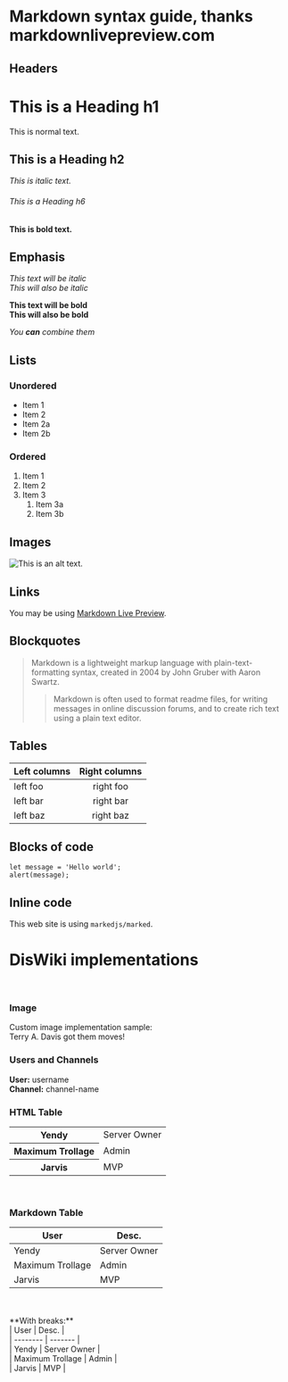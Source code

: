 # Markdown syntax guide, thanks markdownlivepreview.com

## Headers

# This is a Heading h1
This is normal text.
## This is a Heading h2
*This is italic text.*
###### This is a Heading h6
**This is bold text.**

## Emphasis

*This text will be italic*  
_This will also be italic_

**This text will be bold**  
__This will also be bold__

_You **can** combine them_

## Lists

### Unordered

* Item 1
* Item 2
* Item 2a
* Item 2b

### Ordered

1. Item 1
2. Item 2
3. Item 3
    1. Item 3a
    2. Item 3b

## Images

![This is an alt text.](https://raw.githubusercontent.com/diswiki/resources/main/assets/loading.gif "This is a native markdown sample image.")

## Links

You may be using [Markdown Live Preview](https://markdownlivepreview.com/).

## Blockquotes

> Markdown is a lightweight markup language with plain-text-formatting syntax, created in 2004 by John Gruber with Aaron Swartz.
>
>> Markdown is often used to format readme files, for writing messages in online discussion forums, and to create rich text using a plain text editor.

## Tables

| Left columns  | Right columns |
| ------------- |:-------------:|
| left foo      | right foo     |
| left bar      | right bar     |
| left baz      | right baz     |

## Blocks of code

```
let message = 'Hello world';
alert(message);
```

## Inline code

This web site is using `markedjs/marked`.

# DisWiki implementations
<br/>

### Image
Custom image implementation sample: <br/>
<wiki-image file="terry-davis-wobble.gif" placement="break" size="200">Terry A. Davis got them moves!</wiki-image>
<br/>

### Users and Channels
**User:** <wiki-user>username</wiki-user> <br/>
**Channel:** <wiki-channel>channel-name</wiki-channel>
<br/>

### HTML Table
<table>
    <tr>
        <th><wiki-user>Yendy</wiki-user></th>
        <td>Server Owner</td>
    </tr>
    <tr>
        <th><wiki-user>Maximum Trollage</wiki-user></th>
        <td>Admin</td>
    </tr>
    <tr>
        <th><wiki-user>Jarvis</wiki-user></th>
        <td>MVP</td>
    </tr>
</table>
<br/>

### Markdown Table
| User    | Desc. |
| -------- | ------- |
| <wiki-user>Yendy</wiki-user>  | Server Owner    |
| <wiki-user>Maximum Trollage</wiki-user> | Admin  |
| <wiki-user>Jarvis</wiki-user>    | MVP    |

<br/>
<br/>
**With breaks:** <br/>
| User    | Desc. | <br/>
| -------- | ------- | <br/>
| <wiki-user>Yendy</wiki-user>  | Server Owner    | <br/>
| <wiki-user>Maximum Trollage</wiki-user> | Admin  | <br/>
| <wiki-user>Jarvis</wiki-user>    | MVP    |
